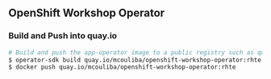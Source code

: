## OpenShift Workshop Operator

### Build and Push into quay.io

```sh
# Build and push the app-operator image to a public registry such as quay.io
$ operator-sdk build quay.io/mcouliba/openshift-workshop-operator:rhte
$ docker push quay.io/mcouliba/openshift-workshop-operator:rhte
```